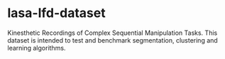 # lasa-lfd-dataset
Kinesthetic Recordings of Complex Sequential Manipulation Tasks. This dataset is intended to test and benchmark segmentation, clustering and learning algorithms.
